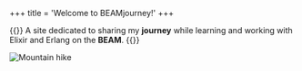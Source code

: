 +++
title = 'Welcome to BEAMjourney!'
+++

{{<lead>}}
A site dedicated to sharing my **journey** while learning and working with Elixir and Erlang on the **BEAM**.
{{</lead>}}

<img src="/images/mountain-hike.webp" class="w-full md:max-w-2xl rounded-lg" alt="Mountain hike"/>

